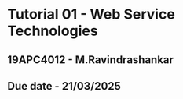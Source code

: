 # Tutorial 01 - Web Service Technologies

## 19APC4012 - M.Ravindrashankar
## Due date - 21/03/2025
